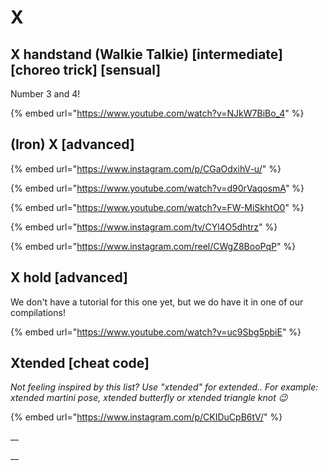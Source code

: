 # X

## X handstand (Walkie Talkie) \[intermediate] \[choreo trick] \[sensual]

Number 3 and 4!

{% embed url="https://www.youtube.com/watch?v=NJkW7BiBo_4" %}

## (Iron) X \[advanced]

{% embed url="https://www.instagram.com/p/CGaOdxihV-u/" %}

{% embed url="https://www.youtube.com/watch?v=d90rVaqosmA" %}

{% embed url="https://www.youtube.com/watch?v=FW-MiSkhtO0" %}

{% embed url="https://www.instagram.com/tv/CYl4O5dhtrz" %}

{% embed url="https://www.instagram.com/reel/CWgZ8BooPqP" %}

## X hold \[advanced]

We don't have a tutorial for this one yet, but we do have it in one of our compilations!

{% embed url="https://www.youtube.com/watch?v=uc9Sbg5pbiE" %}

## Xtended \[cheat code]

_Not feeling inspired by this list? Use "xtended" for extended.. For example: xtended martini pose, xtended butterfly or xtended triangle knot 😉_

{% embed url="https://www.instagram.com/p/CKIDuCpB6tV/" %}

__

__
